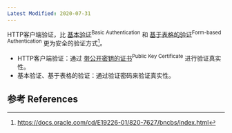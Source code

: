 ```yaml
---
Latest Modified: 2020-07-31
---
```


HTTP客户端验证，比 <u>基本验证</u><sup>Basic Authentication</sup> 和 <u>基于表格的验证</u><sup>Form-based Authentication</sup> 更为安全的验证方式[^1]。

- HTTP客户端验证：通过 <u>带公开密钥的证书</u><sup>Public Key Certificate</sup> 进行验证真实性。
- 基本验证、基于表格的验证：通过验证密码来验证真实性。

## 参考 References

[^1]: https://docs.oracle.com/cd/E19226-01/820-7627/bncbs/index.html

